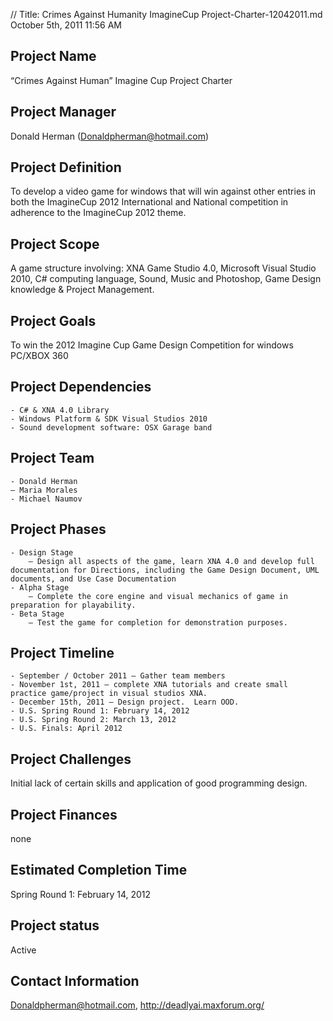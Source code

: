 // Title: Crimes Against Humanity ImagineCup Project-Charter-12042011.md
﻿October 5th, 2011 11:56 AM

## Project Name
“Crimes Against Human” Imagine Cup Project Charter

## Project Manager
Donald Herman (Donaldpherman@hotmail.com) 

## Project Definition
To develop a video game for windows that will win against other entries in both the ImagineCup 2012 International and National competition in adherence to the ImagineCup 2012 theme.

## Project Scope
A game structure involving: XNA Game Studio 4.0, Microsoft Visual Studio 2010, C# computing language, Sound, Music and Photoshop, Game Design knowledge & Project Management.

## Project Goals
To win the 2012 Imagine Cup Game Design Competition for windows PC/XBOX 360

## Project Dependencies
	- C# & XNA 4.0 Library
	- Windows Platform & SDK Visual Studios 2010
	- Sound development software: OSX Garage band
## Project Team
	- Donald Herman 
	– Maria Morales 
	- Michael Naumov

## Project Phases
	- Design Stage 
		– Design all aspects of the game, learn XNA 4.0 and develop full documentation for Directions, including the Game Design Document, UML documents, and Use Case Documentation
	- Alpha Stage 
		– Complete the core engine and visual mechanics of game in preparation for playability.
	- Beta Stage 
		– Test the game for completion for demonstration purposes.


## Project Timeline
	- September / October 2011 – Gather team members
	- November 1st, 2011 – complete XNA tutorials and create small practice game/project in visual studios XNA.
	- December 15th, 2011 – Design project.  Learn OOD.
	- U.S. Spring Round 1: February 14, 2012
	- U.S. Spring Round 2: March 13, 2012
	- U.S. Finals: April 2012


## Project Challenges
Initial lack of certain skills and application of good programming design.

## Project Finances
 none

## Estimated Completion Time
Spring Round 1: February 14, 2012

## Project status
 Active

## Contact Information
Donaldpherman@hotmail.com, http://deadlyai.maxforum.org/